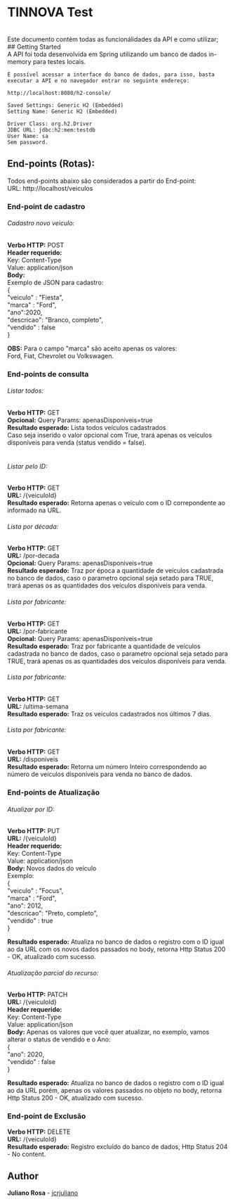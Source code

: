 # TINNOVA Test
<br />
Este documento contém todas as funcionálidades da API e como utilizar;
<br />
## Getting Started
<br />
A API foi toda desenvolvida em Spring utilizando um banco de dados in-memory para testes locais.<br />

```
É possível acessar a interface do banco de dados, para isso, basta executar a API e no navegador entrar no seguinte endereço:

http://localhost:8080/h2-console/

Saved Settings: Generic H2 (Embedded)
Setting Name: Generic H2 (Embedded)

Driver Class: org.h2.Driver
JDBC URL: jdbc:h2:mem:testdb
User Name: sa
Sem password.
```

## End-points (Rotas):

Todos end-points abaixo são considerados a partir do End-point:<br />
URL: http://localhost/veiculos

### **End-point de cadastro**

###### Cadastro novo veiculo:

**Verbo HTTP:** POST<br />
**Header requerido:** <br />
	Key: Content-Type<br />
	Value: application/json<br />
**Body:**<br />
Exemplo de JSON para cadastro:<br />
{<br />
    "veiculo" : "Fiesta",<br />
    "marca" : "Ford",<br />
    "ano":2020,<br />
    "descricao": "Branco, completo",<br />
    "vendido" : false<br />
}<br />

**OBS:** Para o campo "marca" são aceito apenas os valores: <br />
Ford, Fiat, Chevrolet ou Volkswagen.<br />


### **End-points de consulta**

###### Listar todos:

**Verbo HTTP:** GET<br />
**Opcional:** Query Params: apenasDisponiveis=true <br />
**Resultado esperado:** Lista todos veículos cadastrados<br />
Caso seja inserido o valor opcional com True, trará apenas os veículos disponíveis para venda (status vendido = false).<br />
<br />
###### Listar pelo ID:
**Verbo HTTP:** GET<br />
**URL:** /{veiculoId}<br />
**Resultado esperado:** Retorna apenas o veículo com o ID correpondente ao informado na URL.<br />

###### Lista por década:
**Verbo HTTP:** GET<br />
**URL:** /por-decada<br />
**Opcional:** Query Params: apenasDisponiveis=true<br />
**Resultado esperado:** Traz por época a quantidade de veículos cadastrada no banco de dados, caso o parametro opcional seja setado para TRUE, trará apenas os as quantidades dos veículos disponíveis para venda.<br />

###### Lista por fabricante:
**Verbo HTTP:** GET<br />
**URL:** /por-fabricante<br />
**Opcional:** Query Params: apenasDisponiveis=true<br />
**Resultado esperado:** Traz por fabricante a quantidade de veículos cadastrada no banco de dados, caso o parametro opcional seja setado para TRUE, trará apenas os as quantidades dos veículos disponíveis para venda.<br />

###### Lista por fabricante:
**Verbo HTTP:** GET<br />
**URL:** /ultima-semana<br />
**Resultado esperado:** Traz os veículos cadastrados nos últimos 7 dias.<br />

###### Lista por fabricante:

**Verbo HTTP:** GET<br />
**URL:** /disponiveis<br />
**Resultado esperado:** Retorna um número Inteiro correspondendo ao número de veículos disponíveis para venda no banco de dados.<br />

### **End-points de Atualização**

###### Atualizar por ID:

**Verbo HTTP:** PUT<br />
**URL:** /{veiculoId} <br />
**Header requerido:** <br />
	Key: Content-Type<br />
	Value: application/json<br />
**Body:** Novos dados do veículo<br />
Exemplo:<br />
{<br />
    "veiculo" : "Focus",<br />
    "marca" : "Ford",<br />
    "ano": 2012,<br />
    "descricao": "Preto, completo",<br />
    "vendido" : true<br />
}<br />

**Resultado esperado:** Atualiza no banco de dados o registro com o ID igual ao da URL com os novos dados passados no body, retorna Http Status 200 - OK, atualizado com sucesso. <br />

###### Atualização parcial do recurso:

**Verbo HTTP:** PATCH<br />
**URL:** /{veiculoId} <br />
**Header requerido:** <br />
	Key: Content-Type<br />
	Value: application/json<br />
**Body:** Apenas os valores que você quer atualizar, no exemplo, vamos alterar o status de vendido e o Ano:<br />
{<br />
    "ano": 2020,<br />
    "vendido" : false<br />
}

**Resultado esperado:** Atualiza no banco de dados o registro com o ID igual ao da URL porém, apenas os valores passados no objeto no body, retorna Http Status 200 - OK, atualizado com sucesso. <br />

### **End-point de Exclusão**
**Verbo HTTP:** DELETE<br />
**URL:** /{veiculoId}<br />
**Resultado esperado:** Registro excluído do banco de dados, Http Status 204 - No content.<br />

## Author

**Juliano Rosa** - [jcrjuliano](https://github.com/jcrjuliano)
